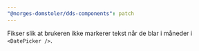 ```yaml
---
"@norges-domstoler/dds-components": patch
---
```


Fikser slik at brukeren ikke markerer tekst når de blar i måneder i `<DatePicker />`.
